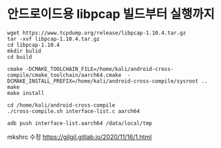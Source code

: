 # 안드로이드용 libpcap 빌드부터 실행까지

```
wget https://www.tcpdump.org/release/libpcap-1.10.4.tar.gz  
tar -xvf libpcap-1.10.4.tar.gz  
cd libpcap-1.10.4  
mkdir bulid  
cd build  

cmake -DCMAKE_TOOLCHAIN_FILE=/home/kali/android-cross-compile/cmake_toolchain/aarch64.cmake  -DCMAKE_INSTALL_PREFIX=/home/kali/android-cross-compile/sysroot ..
make
make install
```
```
cd /home/kali/android-cross-compile
./cross-compile.sh interface-list.c aarch64

adb push interface-list.aarch64 /data/local/tmp
```


mkshrc 수정
https://gilgil.gitlab.io/2020/11/16/1.html
